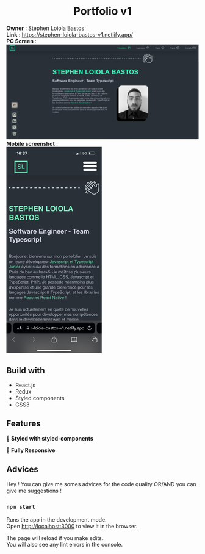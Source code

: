 <h1 align="center"> Portfolio v1 </h1>

<strong>Owner</strong> : Stephen Loiola Bastos <br>
<strong>Link</strong> : https://stephen-loiola-bastos-v1.netlify.app/ <br>
<strong>PC Screen </strong> : <br>
<img alt="Web screenshot" src="./src/assets/siteWebScreenShot.png" />
<strong>Mobile screenshot</strong> : <br>
<img alt="Mobile screenshot" width="250" src="./src/assets/siteMobileScreenshot.png" />

<h2>Build with</h2>

- React.js
- Redux
- Styled components
- CSS3

<h2>Features</h2>

**🎨 Styled with styled-components**

**📱 Fully Responsive**

<h2>Advices</h2>

Hey ! You can give me somes advices for the code quality OR/AND you
can give me suggestions !

### `npm start`

Runs the app in the development mode.\
Open [http://localhost:3000](http://localhost:3000) to view it in the browser.

The page will reload if you make edits.\
You will also see any lint errors in the console.
